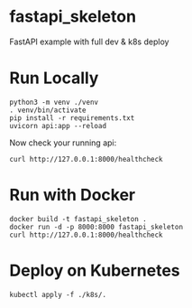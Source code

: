 # fastapi_skeleton
FastAPI example with full dev &amp; k8s deploy

# Run Locally
```
python3 -m venv ./venv
. venv/bin/activate
pip install -r requirements.txt
uvicorn api:app --reload
```
Now check your running api:
```
curl http://127.0.0.1:8000/healthcheck
```

# Run with Docker
```
docker build -t fastapi_skeleton .
docker run -d -p 8000:8000 fastapi_skeleton
curl http://127.0.0.1:8000/healthcheck
```

# Deploy on Kubernetes
```
kubectl apply -f ./k8s/.
```